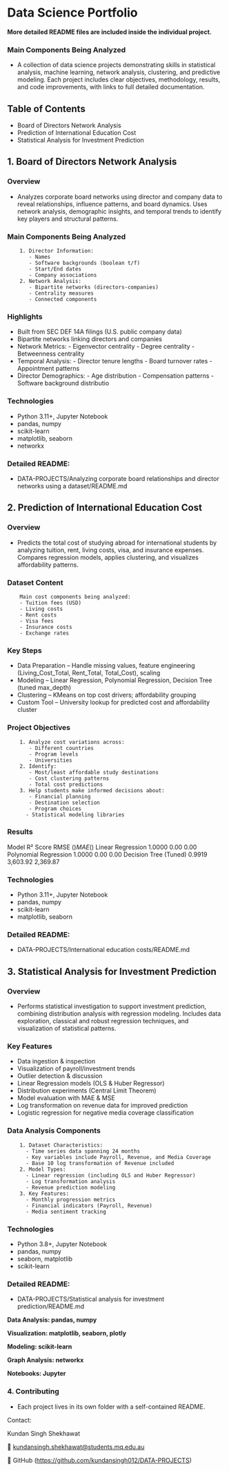 # Data Science Portfolio

**More detailed README files are included inside the individual project.**

### Main Components Being Analyzed
- A collection of data science projects demonstrating skills in statistical analysis, machine learning, network analysis, clustering, and predictive modeling.
Each project includes clear objectives, methodology, results, and code improvements, with links to full detailed documentation.

## Table of Contents
- Board of Directors Network Analysis
- Prediction of International Education Cost
- Statistical Analysis for Investment Prediction

## 1. Board of Directors Network Analysis

### Overview
- Analyzes corporate board networks using director and company data to reveal relationships, influence patterns, and board dynamics. Uses network analysis, demographic insights, and temporal trends to identify key players and structural patterns.

### Main Components Being Analyzed
        1. Director Information:
           - Names
           - Software backgrounds (boolean t/f)
           - Start/End dates
           - Company associations
        2. Network Analysis:
           - Bipartite networks (directors-companies)
           - Centrality measures
           - Connected components
           
### Highlights
- Built from SEC DEF 14A filings (U.S. public company data)
- Bipartite networks linking directors and companies
- Network Metrics:
           - Eigenvector centrality
           - Degree centrality
           - Betweenness centrality
- Temporal Analysis:
           - Director tenure lengths
           - Board turnover rates
           - Appointment patterns
- Director Demographics:
           - Age distribution
           - Compensation patterns
           - Software background distributio

### Technologies
- Python 3.11+, Jupyter Notebook
- pandas, numpy
- scikit-learn
- matplotlib, seaborn
- networkx

### Detailed README:
- DATA-PROJECTS/Analyzing corporate board relationships and director networks using a dataset/README.md

## 2. Prediction of International Education Cost

### Overview
- Predicts the total cost of studying abroad for international students by analyzing tuition, rent, living costs, visa, and insurance expenses. Compares regression models, applies clustering, and visualizes affordability patterns.

### Dataset Content
        Main cost components being analyzed:
        - Tuition fees (USD)
        - Living costs
        - Rent costs
        - Visa fees
        - Insurance costs
        - Exchange rates
        
### Key Steps
- Data Preparation – Handle missing values, feature engineering (Living_Cost_Total, Rent_Total, Total_Cost), scaling
- Modeling – Linear Regression, Polynomial Regression, Decision Tree (tuned max_depth)
- Clustering – KMeans on top cost drivers; affordability grouping
- Custom Tool – University lookup for predicted cost and affordability cluster

### Project Objectives
        1. Analyze cost variations across:
           - Different countries
           - Program levels
           - Universities
        2. Identify:
           - Most/least affordable study destinations
           - Cost clustering patterns
           - Total cost predictions
        3. Help students make informed decisions about:
           - Financial planning
           - Destination selection
           - Program choices
          - Statistical modeling libraries

### Results
Model	R² Score	RMSE ($)	MAE ($)
Linear Regression	1.0000	0.00	0.00
Polynomial Regression	1.0000	0.00	0.00
Decision Tree (Tuned)	0.9919	3,603.92	2,369.87

### Technologies
- Python 3.11+, Jupyter Notebook
- pandas, numpy
- scikit-learn
- matplotlib, seaborn

### Detailed README:
- DATA-PROJECTS/International education costs/README.md

## 3. Statistical Analysis for Investment Prediction

### Overview
- Performs statistical investigation to support investment prediction, combining distribution analysis with regression modeling. Includes data exploration, classical and robust regression techniques, and visualization of statistical patterns.

### Key Features
- Data ingestion & inspection
- Visualization of payroll/investment trends
- Outlier detection & discussion
- Linear Regression models (OLS & Huber Regressor)
- Distribution experiments (Central Limit Theorem)
- Model evaluation with MAE & MSE
- Log transformation on revenue data for improved prediction
- Logistic regression for negative media coverage classification

### Data Analysis Components
        1. Dataset Characteristics:
          - Time series data spanning 24 months
          - Key variables include Payroll, Revenue, and Media Coverage
          - Base 10 log transformation of Revenue included
        2. Model Types:
          - Linear regression (including OLS and Huber Regressor)
          - Log transformation analysis
          - Revenue prediction modeling
        3. Key Features:
          - Monthly progression metrics
          - Financial indicators (Payroll, Revenue)
          - Media sentiment tracking

### Technologies
- Python 3.8+, Jupyter Notebook
- pandas, numpy
- seaborn, matplotlib
- scikit-learn

### Detailed README:
- DATA-PROJECTS/Statistical analysis for investment prediction/README.md

**Data Analysis: pandas, numpy**

**Visualization: matplotlib, seaborn, plotly**

**Modeling: scikit-learn**

**Graph Analysis: networkx**

**Notebooks: Jupyter**
  
### 4. Contributing
- Each project lives in its own folder with a self-contained README.

Contact:

Kundan Singh Shekhawat

📧 kundansingh.shekhawat@students.mq.edu.au

🔗 GitHub (https://github.com/kundansingh012/DATA-PROJECTS)

